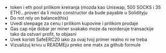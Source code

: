 - token i eth pool prilikom kreiranja (mozda kao Uniswap, 500 SOCKS i 35 ETH)...proveri da li moze constructor da bude payable u Solidityju
- Do not rely on balance(this)
- Uvedi sleepage za cenu i prilikom kupovine i prilikom prodaje
- Gas cap nije dobar jer miner svakako moze da reorderuje transackije tako da ostvari profit, to objasni
- Uvek koristi SafeERC20 iako za ovaj tvoj primer realno ni ne treba
- Vizualizuj krivu u READMEju preko one matx za github formule
